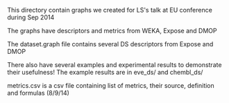 This directory contain graphs we created for LS's talk at EU conference during Sep 2014

The graphs have descriptors and metrics from WEKA, Expose and DMOP

The dataset.graph file contains several DS descriptors from Expose and DMOP

There also have several examples and experimental results to demonstrate their usefulness!
The example results are in eve_ds/ and chembl_ds/


metrics.csv is a csv file containing list of metrics, their source, definition and formulas (8/9/14)
